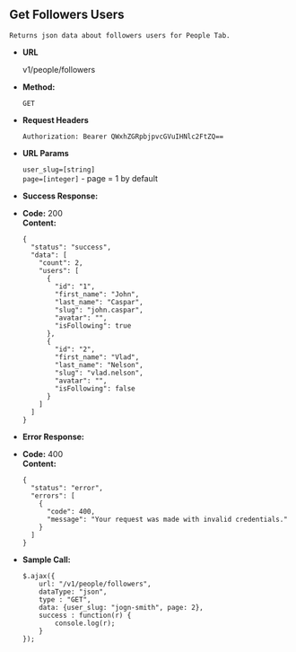 **Get Followers Users**
----
    Returns json data about followers users for People Tab.

* **URL**

    v1/people/followers

* **Method:**

    `GET`

*  **Request Headers**

    `Authorization: Bearer QWxhZGRpbjpvcGVuIHNlc2FtZQ==`
    
*  **URL Params**

    `user_slug=[string]`<br/>
    `page=[integer]` - page = 1 by default

* **Success Response:**

* **Code:** 200 <br />
**Content:**
    ```
    {
      "status": "success",
      "data": [
        "count": 2,
        "users": [
          {
            "id": "1",
            "first_name": "John",
            "last_name": "Caspar",
            "slug": "john.caspar",
            "avatar": "",
            "isFollowing": true
          },
          {
            "id": "2",
            "first_name": "Vlad",
            "last_name": "Nelson",
            "slug": "vlad.nelson",
            "avatar": "",
            "isFollowing": false
          }
        ]
      ]
    }
    ```

* **Error Response:**

* **Code:** 400 <br />
**Content:**
    ```
    {
      "status": "error",
      "errors": [
        {
          "code": 400,
          "message": "Your request was made with invalid credentials."
        }
      ]
    }
    ```

* **Sample Call:**

    ```
    $.ajax({
        url: "/v1/people/followers",
        dataType: "json",
        type : "GET",
        data: {user_slug: "jogn-smith", page: 2},
        success : function(r) {
            console.log(r);
        }
    });
    ```
